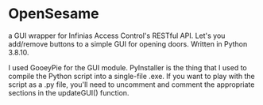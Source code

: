 # OpenSesame
a GUI wrapper for Infinias Access Control's RESTful API. Let's you add/remove buttons to a simple GUI for opening doors. Written in Python 3.8.10.

I used GooeyPie for the GUI module. PyInstaller is the thing that I used to compile the Python script into a single-file .exe. If you want to play with the script as a .py file, you'll need to uncomment and comment the appropriate sections in the updateGUI() function.
